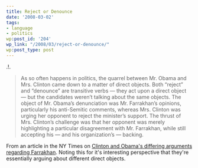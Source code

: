 ```yaml
---
title: Reject or Denounce
date: '2008-03-02'
tags:
- language
- politics
wp:post_id: '204'
wp_link: "/2008/03/reject-or-denounce/"
wp:post_type: post
---
```


.!.
>

> As so often happens in politics, the quarrel between Mr. Obama and Mrs. Clinton came down to a matter of direct objects. Both “reject” and “denounce” are transitive verbs — they act upon a direct object — but the candidates weren’t talking about the same objects. The object of Mr. Obama’s denunciation was Mr. Farrakhan’s opinions, particularly his anti-Semitic comments, whereas Mrs. Clinton was urging her opponent to reject the minister’s support. The thrust of Mrs. Clinton’s challenge was that her opponent was merely highlighting a particular disagreement with Mr. Farrakhan, while still accepting his — and his organization’s — backing.

From an article in the NY Times on [Clinton and Obama's differing arguments regarding Farrakhan](http://www.nytimes.com/2008/03/02/opinion/02freedman.html). Noting this for it's interesting perspective that they're essentially arguing about different direct objects.
